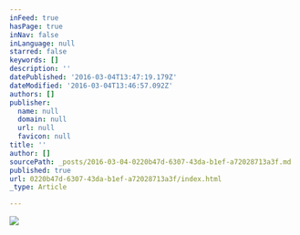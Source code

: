 ```yaml
---
inFeed: true
hasPage: true
inNav: false
inLanguage: null
starred: false
keywords: []
description: ''
datePublished: '2016-03-04T13:47:19.179Z'
dateModified: '2016-03-04T13:46:57.092Z'
authors: []
publisher:
  name: null
  domain: null
  url: null
  favicon: null
title: ''
author: []
sourcePath: _posts/2016-03-04-0220b47d-6307-43da-b1ef-a72028713a3f.md
published: true
url: 0220b47d-6307-43da-b1ef-a72028713a3f/index.html
_type: Article

---
```

![](https://the-grid-user-content.s3-us-west-2.amazonaws.com/2f8e4249-6536-4686-9e8f-8edb5aa6076e.jpg)